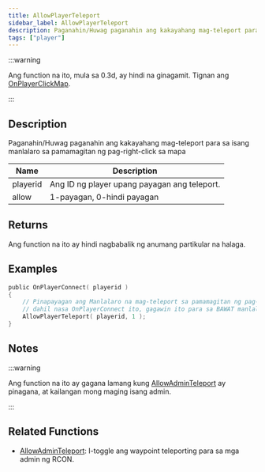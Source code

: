 ```yaml
---
title: AllowPlayerTeleport
sidebar_label: AllowPlayerTeleport
description: Paganahin/Huwag paganahin ang kakayahang mag-teleport para sa isang manlalaro sa pamamagitan ng pag-right-click sa mapa.
tags: ["player"]
---
```


:::warning

Ang function na ito, mula sa 0.3d, ay hindi na ginagamit. Tignan ang [OnPlayerClickMap](../callbacks/OnPlayerClickMap).

:::

## Description

Paganahin/Huwag paganahin ang kakayahang mag-teleport para sa isang manlalaro sa pamamagitan ng pag-right-click sa mapa

| Name     | Description                                  |
| -------- | -------------------------------------------- |
| playerid | Ang ID ng player upang payagan ang teleport. |
| allow    | 1-payagan, 0-hindi payagan                   |

## Returns

Ang function na ito ay hindi nagbabalik ng anumang partikular na halaga.

## Examples

```c
public OnPlayerConnect( playerid )
{
    // Pinapayagan ang Manlalaro na mag-teleport sa pamamagitan ng pag-right-click sa mapa
    // dahil nasa OnPlayerConnect ito, gagawin ito para sa BAWAT manlalaro
    AllowPlayerTeleport( playerid, 1 );
}
```

## Notes

:::warning

Ang function na ito ay gagana lamang kung [AllowAdminTeleport](AllowAdminTeleport) ay pinagana, at kailangan mong maging isang admin.

:::

## Related Functions

- [AllowAdminTeleport](AllowAdminTeleport): I-toggle ang waypoint teleporting para sa mga admin ng RCON.